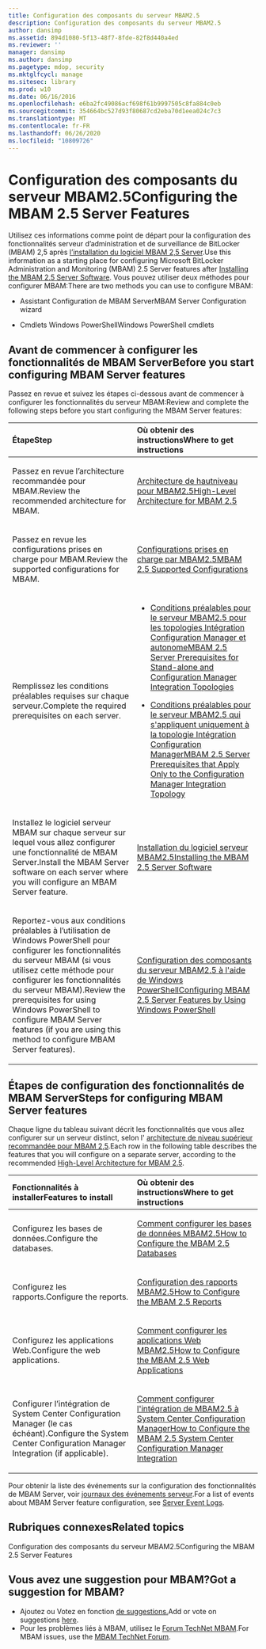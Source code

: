 ```yaml
---
title: Configuration des composants du serveur MBAM2.5
description: Configuration des composants du serveur MBAM2.5
author: dansimp
ms.assetid: 894d1080-5f13-48f7-8fde-82f8d440a4ed
ms.reviewer: ''
manager: dansimp
ms.author: dansimp
ms.pagetype: mdop, security
ms.mktglfcycl: manage
ms.sitesec: library
ms.prod: w10
ms.date: 06/16/2016
ms.openlocfilehash: e6ba2fc49086acf698f61b9997505c8fa884c0eb
ms.sourcegitcommit: 354664bc527d93f80687cd2eba70d1eea024c7c3
ms.translationtype: MT
ms.contentlocale: fr-FR
ms.lasthandoff: 06/26/2020
ms.locfileid: "10809726"
---
```

# <span data-ttu-id="5ff21-103">Configuration des composants du serveur MBAM2.5</span><span class="sxs-lookup"><span data-stu-id="5ff21-103">Configuring the MBAM 2.5 Server Features</span></span>


<span data-ttu-id="5ff21-104">Utilisez ces informations comme point de départ pour la configuration des fonctionnalités serveur d’administration et de surveillance de BitLocker (MBAM) 2,5 après [l’installation du logiciel MBAM 2,5 Server](installing-the-mbam-25-server-software.md).</span><span class="sxs-lookup"><span data-stu-id="5ff21-104">Use this information as a starting place for configuring Microsoft BitLocker Administration and Monitoring (MBAM) 2.5 Server features after [Installing the MBAM 2.5 Server Software](installing-the-mbam-25-server-software.md).</span></span> <span data-ttu-id="5ff21-105">Vous pouvez utiliser deux méthodes pour configurer MBAM:</span><span class="sxs-lookup"><span data-stu-id="5ff21-105">There are two methods you can use to configure MBAM:</span></span>

-   <span data-ttu-id="5ff21-106">Assistant Configuration de MBAM Server</span><span class="sxs-lookup"><span data-stu-id="5ff21-106">MBAM Server Configuration wizard</span></span>

-   <span data-ttu-id="5ff21-107">Cmdlets Windows PowerShell</span><span class="sxs-lookup"><span data-stu-id="5ff21-107">Windows PowerShell cmdlets</span></span>

## <span data-ttu-id="5ff21-108">Avant de commencer à configurer les fonctionnalités de MBAM Server</span><span class="sxs-lookup"><span data-stu-id="5ff21-108">Before you start configuring MBAM Server features</span></span>


<span data-ttu-id="5ff21-109">Passez en revue et suivez les étapes ci-dessous avant de commencer à configurer les fonctionnalités du serveur MBAM:</span><span class="sxs-lookup"><span data-stu-id="5ff21-109">Review and complete the following steps before you start configuring the MBAM Server features:</span></span>

<table>
<colgroup>
<col width="50%" />
<col width="50%" />
</colgroup>
<thead>
<tr class="header">
<th align="left"><span data-ttu-id="5ff21-110">Étape</span><span class="sxs-lookup"><span data-stu-id="5ff21-110">Step</span></span></th>
<th align="left"><span data-ttu-id="5ff21-111">Où obtenir des instructions</span><span class="sxs-lookup"><span data-stu-id="5ff21-111">Where to get instructions</span></span></th>
</tr>
</thead>
<tbody>
<tr class="odd">
<td align="left"><p><span data-ttu-id="5ff21-112">Passez en revue l’architecture recommandée pour MBAM.</span><span class="sxs-lookup"><span data-stu-id="5ff21-112">Review the recommended architecture for MBAM.</span></span></p></td>
<td align="left"><p><a href="high-level-architecture-for-mbam-25.md" data-raw-source="[High-Level Architecture for MBAM 2.5](high-level-architecture-for-mbam-25.md)"><span data-ttu-id="5ff21-113">Architecture de hautniveau pour MBAM2.5</span><span class="sxs-lookup"><span data-stu-id="5ff21-113">High-Level Architecture for MBAM 2.5</span></span></a></p></td>
</tr>
<tr class="even">
<td align="left"><p><span data-ttu-id="5ff21-114">Passez en revue les configurations prises en charge pour MBAM.</span><span class="sxs-lookup"><span data-stu-id="5ff21-114">Review the supported configurations for MBAM.</span></span></p></td>
<td align="left"><p><a href="mbam-25-supported-configurations.md" data-raw-source="[MBAM 2.5 Supported Configurations](mbam-25-supported-configurations.md)"><span data-ttu-id="5ff21-115">Configurations prises en charge par MBAM2.5</span><span class="sxs-lookup"><span data-stu-id="5ff21-115">MBAM 2.5 Supported Configurations</span></span></a></p></td>
</tr>
<tr class="odd">
<td align="left"><p><span data-ttu-id="5ff21-116">Remplissez les conditions préalables requises sur chaque serveur.</span><span class="sxs-lookup"><span data-stu-id="5ff21-116">Complete the required prerequisites on each server.</span></span></p></td>
<td align="left"><ul>
<li><p><a href="mbam-25-server-prerequisites-for-stand-alone-and-configuration-manager-integration-topologies.md" data-raw-source="[MBAM 2.5 Server Prerequisites for Stand-alone and Configuration Manager Integration Topologies](mbam-25-server-prerequisites-for-stand-alone-and-configuration-manager-integration-topologies.md)"><span data-ttu-id="5ff21-117">Conditions préalables pour le serveur MBAM2.5 pour les topologies Intégration Configuration Manager et autonome</span><span class="sxs-lookup"><span data-stu-id="5ff21-117">MBAM 2.5 Server Prerequisites for Stand-alone and Configuration Manager Integration Topologies</span></span></a></p></li>
<li><p><a href="mbam-25-server-prerequisites-that-apply-only-to-the-configuration-manager-integration-topology.md" data-raw-source="[MBAM 2.5 Server Prerequisites that Apply Only to the Configuration Manager Integration Topology](mbam-25-server-prerequisites-that-apply-only-to-the-configuration-manager-integration-topology.md)"><span data-ttu-id="5ff21-118">Conditions préalables pour le serveur MBAM2.5 qui s'appliquent uniquement à la topologie Intégration Configuration Manager</span><span class="sxs-lookup"><span data-stu-id="5ff21-118">MBAM 2.5 Server Prerequisites that Apply Only to the Configuration Manager Integration Topology</span></span></a></p></li>
</ul></td>
</tr>
<tr class="even">
<td align="left"><p><span data-ttu-id="5ff21-119">Installez le logiciel serveur MBAM sur chaque serveur sur lequel vous allez configurer une fonctionnalité de MBAM Server.</span><span class="sxs-lookup"><span data-stu-id="5ff21-119">Install the MBAM Server software on each server where you will configure an MBAM Server feature.</span></span></p></td>
<td align="left"><p><a href="installing-the-mbam-25-server-software.md" data-raw-source="[Installing the MBAM 2.5 Server Software](installing-the-mbam-25-server-software.md)"><span data-ttu-id="5ff21-120">Installation du logiciel serveur MBAM2.5</span><span class="sxs-lookup"><span data-stu-id="5ff21-120">Installing the MBAM 2.5 Server Software</span></span></a></p></td>
</tr>
<tr class="odd">
<td align="left"><p><span data-ttu-id="5ff21-121">Reportez-vous aux conditions préalables à l’utilisation de Windows PowerShell pour configurer les fonctionnalités du serveur MBAM (si vous utilisez cette méthode pour configurer les fonctionnalités du serveur MBAM).</span><span class="sxs-lookup"><span data-stu-id="5ff21-121">Review the prerequisites for using Windows PowerShell to configure MBAM Server features (if you are using this method to configure MBAM Server features).</span></span></p></td>
<td align="left"><p><a href="configuring-mbam-25-server-features-by-using-windows-powershell.md" data-raw-source="[Configuring MBAM 2.5 Server Features by Using Windows PowerShell](configuring-mbam-25-server-features-by-using-windows-powershell.md)"><span data-ttu-id="5ff21-122">Configuration des composants du serveur MBAM2.5 à l'aide de Windows PowerShell</span><span class="sxs-lookup"><span data-stu-id="5ff21-122">Configuring MBAM 2.5 Server Features by Using Windows PowerShell</span></span></a></p></td>
</tr>
</tbody>
</table>

 

## <span data-ttu-id="5ff21-123">Étapes de configuration des fonctionnalités de MBAM Server</span><span class="sxs-lookup"><span data-stu-id="5ff21-123">Steps for configuring MBAM Server features</span></span>


<span data-ttu-id="5ff21-124">Chaque ligne du tableau suivant décrit les fonctionnalités que vous allez configurer sur un serveur distinct, selon l' [architecture de niveau supérieur recommandée pour MBAM 2,5](high-level-architecture-for-mbam-25.md).</span><span class="sxs-lookup"><span data-stu-id="5ff21-124">Each row in the following table describes the features that you will configure on a separate server, according to the recommended [High-Level Architecture for MBAM 2.5](high-level-architecture-for-mbam-25.md).</span></span>

<table>
<colgroup>
<col width="50%" />
<col width="50%" />
</colgroup>
<thead>
<tr class="header">
<th align="left"><span data-ttu-id="5ff21-125">Fonctionnalités à installer</span><span class="sxs-lookup"><span data-stu-id="5ff21-125">Features to install</span></span></th>
<th align="left"><span data-ttu-id="5ff21-126">Où obtenir des instructions</span><span class="sxs-lookup"><span data-stu-id="5ff21-126">Where to get instructions</span></span></th>
</tr>
</thead>
<tbody>
<tr class="odd">
<td align="left"><p><span data-ttu-id="5ff21-127">Configurez les bases de données.</span><span class="sxs-lookup"><span data-stu-id="5ff21-127">Configure the databases.</span></span></p></td>
<td align="left"><p><a href="how-to-configure-the-mbam-25-databases.md" data-raw-source="[How to Configure the MBAM 2.5 Databases](how-to-configure-the-mbam-25-databases.md)"><span data-ttu-id="5ff21-128">Comment configurer les bases de données MBAM2.5</span><span class="sxs-lookup"><span data-stu-id="5ff21-128">How to Configure the MBAM 2.5 Databases</span></span></a></p></td>
</tr>
<tr class="even">
<td align="left"><p><span data-ttu-id="5ff21-129">Configurez les rapports.</span><span class="sxs-lookup"><span data-stu-id="5ff21-129">Configure the reports.</span></span></p></td>
<td align="left"><p><a href="how-to-configure-the-mbam-25-reports.md" data-raw-source="[How to Configure the MBAM 2.5 Reports](how-to-configure-the-mbam-25-reports.md)"><span data-ttu-id="5ff21-130">Configuration des rapports MBAM2.5</span><span class="sxs-lookup"><span data-stu-id="5ff21-130">How to Configure the MBAM 2.5 Reports</span></span></a></p></td>
</tr>
<tr class="odd">
<td align="left"><p><span data-ttu-id="5ff21-131">Configurez les applications Web.</span><span class="sxs-lookup"><span data-stu-id="5ff21-131">Configure the web applications.</span></span></p></td>
<td align="left"><p><a href="how-to-configure-the-mbam-25-web-applications.md" data-raw-source="[How to Configure the MBAM 2.5 Web Applications](how-to-configure-the-mbam-25-web-applications.md)"><span data-ttu-id="5ff21-132">Comment configurer les applications Web MBAM2.5</span><span class="sxs-lookup"><span data-stu-id="5ff21-132">How to Configure the MBAM 2.5 Web Applications</span></span></a></p></td>
</tr>
<tr class="even">
<td align="left"><p><span data-ttu-id="5ff21-133">Configurer l’intégration de System Center Configuration Manager (le cas échéant).</span><span class="sxs-lookup"><span data-stu-id="5ff21-133">Configure the System Center Configuration Manager Integration (if applicable).</span></span></p></td>
<td align="left"><p><a href="how-to-configure-the-mbam-25-system-center-configuration-manager-integration.md" data-raw-source="[How to Configure the MBAM 2.5 System Center Configuration Manager Integration](how-to-configure-the-mbam-25-system-center-configuration-manager-integration.md)"><span data-ttu-id="5ff21-134">Comment configurer l'intégration de MBAM2.5 à System Center Configuration Manager</span><span class="sxs-lookup"><span data-stu-id="5ff21-134">How to Configure the MBAM 2.5 System Center Configuration Manager Integration</span></span></a></p></td>
</tr>
</tbody>
</table>

 

<span data-ttu-id="5ff21-135">Pour obtenir la liste des événements sur la configuration des fonctionnalités de MBAM Server, voir [journaux des événements serveur](server-event-logs.md).</span><span class="sxs-lookup"><span data-stu-id="5ff21-135">For a list of events about MBAM Server feature configuration, see [Server Event Logs](server-event-logs.md).</span></span>



## <span data-ttu-id="5ff21-136">Rubriques connexes</span><span class="sxs-lookup"><span data-stu-id="5ff21-136">Related topics</span></span>


<span data-ttu-id="5ff21-137">Configuration des composants du serveur MBAM2.5</span><span class="sxs-lookup"><span data-stu-id="5ff21-137">Configuring the MBAM 2.5 Server Features</span></span>
 

 
## <span data-ttu-id="5ff21-138">Vous avez une suggestion pour MBAM?</span><span class="sxs-lookup"><span data-stu-id="5ff21-138">Got a suggestion for MBAM?</span></span>
- <span data-ttu-id="5ff21-139">Ajoutez ou Votez en fonction [de suggestions.](http://mbam.uservoice.com/forums/268571-microsoft-bitlocker-administration-and-monitoring)</span><span class="sxs-lookup"><span data-stu-id="5ff21-139">Add or vote on suggestions [here](http://mbam.uservoice.com/forums/268571-microsoft-bitlocker-administration-and-monitoring).</span></span> 
- <span data-ttu-id="5ff21-140">Pour les problèmes liés à MBAM, utilisez le [Forum TechNet MBAM](https://social.technet.microsoft.com/Forums/home?forum=mdopmbam).</span><span class="sxs-lookup"><span data-stu-id="5ff21-140">For MBAM issues, use the [MBAM TechNet Forum](https://social.technet.microsoft.com/Forums/home?forum=mdopmbam).</span></span>




